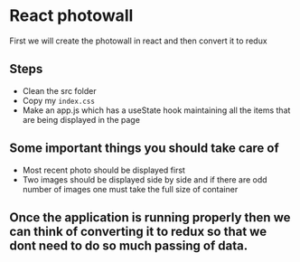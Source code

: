# React photowall
First we will create the photowall in react and then convert it to redux

## Steps
- Clean the src folder
- Copy my ```index.css```
- Make an app.js which has a useState hook maintaining all the items that are being displayed in the page


## Some important things you should take care of
- Most recent photo should be displayed first
- Two images should be displayed side by side and if there are odd number of images one must take the full size of container


## Once the application is running properly then we can think of converting it to redux so that we dont need to do so much passing of data.